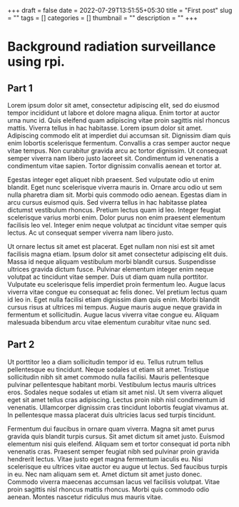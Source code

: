 +++ 
draft = false
date = 2022-07-29T13:51:55+05:30
title = "First post"
slug = "" 
tags = []
categories = []
thumbnail = "<no value>"
description = ""
+++

# Background radiation surveillance using rpi.

## Part 1

Lorem ipsum dolor sit amet, consectetur adipiscing elit, sed do eiusmod tempor
incididunt ut labore et dolore magna aliqua. Enim tortor at auctor urna nunc id.
Quis eleifend quam adipiscing vitae proin sagittis nisl rhoncus mattis. Viverra
tellus in hac habitasse. Lorem ipsum dolor sit amet. Adipiscing commodo elit at
imperdiet dui accumsan sit. Dignissim diam quis enim lobortis scelerisque
fermentum. Convallis a cras semper auctor neque vitae tempus. Non curabitur
gravida arcu ac tortor dignissim. Ut consequat semper viverra nam libero justo
laoreet sit. Condimentum id venenatis a condimentum vitae sapien. Tortor
dignissim convallis aenean et tortor at.

Egestas integer eget aliquet nibh praesent. Sed vulputate odio ut enim blandit.
Eget nunc scelerisque viverra mauris in. Ornare arcu odio ut sem nulla pharetra
diam sit. Morbi quis commodo odio aenean. Egestas diam in arcu cursus euismod
quis. Sed viverra tellus in hac habitasse platea dictumst vestibulum rhoncus.
Pretium lectus quam id leo. Integer feugiat scelerisque varius morbi enim. Dolor
purus non enim praesent elementum facilisis leo vel. Integer enim neque volutpat
ac tincidunt vitae semper quis lectus. Ac ut consequat semper viverra nam libero
justo.

Ut ornare lectus sit amet est placerat. Eget nullam non nisi est sit amet
facilisis magna etiam. Ipsum dolor sit amet consectetur adipiscing elit duis.
Massa id neque aliquam vestibulum morbi blandit cursus. Suspendisse ultrices
gravida dictum fusce. Pulvinar elementum integer enim neque volutpat ac
tincidunt vitae semper. Duis ut diam quam nulla porttitor. Vulputate eu
scelerisque felis imperdiet proin fermentum leo. Augue lacus viverra vitae
congue eu consequat ac felis donec. Vel pretium lectus quam id leo in. Eget
nulla facilisi etiam dignissim diam quis enim. Morbi blandit cursus risus at
ultrices mi tempus. Augue mauris augue neque gravida in fermentum et
sollicitudin. Augue lacus viverra vitae congue eu. Aliquam malesuada bibendum
arcu vitae elementum curabitur vitae nunc sed.

## Part 2

Ut porttitor leo a diam sollicitudin tempor id eu. Tellus rutrum tellus
pellentesque eu tincidunt. Neque sodales ut etiam sit amet. Tristique
sollicitudin nibh sit amet commodo nulla facilisi. Mauris pellentesque pulvinar
pellentesque habitant morbi. Vestibulum lectus mauris ultrices eros. Sodales
neque sodales ut etiam sit amet nisl. Ut sem viverra aliquet eget sit amet
tellus cras adipiscing. Lectus proin nibh nisl condimentum id venenatis.
Ullamcorper dignissim cras tincidunt lobortis feugiat vivamus at. In
pellentesque massa placerat duis ultricies lacus sed turpis tincidunt.

Fermentum dui faucibus in ornare quam viverra. Magna sit amet purus gravida quis
blandit turpis cursus. Sit amet dictum sit amet justo. Euismod elementum nisi
quis eleifend. Aliquam sem et tortor consequat id porta nibh venenatis cras.
Praesent semper feugiat nibh sed pulvinar proin gravida hendrerit lectus. Vitae
justo eget magna fermentum iaculis eu. Nisi scelerisque eu ultrices vitae auctor
eu augue ut lectus. Sed faucibus turpis in eu. Nec nam aliquam sem et. Amet
dictum sit amet justo donec. Commodo viverra maecenas accumsan lacus vel
facilisis volutpat. Vitae proin sagittis nisl rhoncus mattis rhoncus. Morbi quis
commodo odio aenean. Montes nascetur ridiculus mus mauris vitae.
